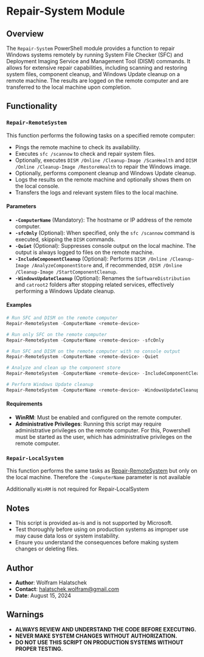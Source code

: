 # Repair-System Module

## Overview

The `Repair-System` PowerShell module provides a function to repair Windows systems remotely by running System File Checker (SFC) and Deployment Imaging Service and Management Tool (DISM) commands. It allows for extensive repair capabilities, including scanning and restoring system files, component cleanup, and Windows Update cleanup on a remote machine. The results are logged on the remote computer and are transferred to the local machine upon completion.

## Functionality

### `Repair-RemoteSystem`

This function performs the following tasks on a specified remote computer:

- Pings the remote machine to check its availability.
- Executes `sfc /scannow` to check and repair system files.
- Optionally, executes `DISM /Online /Cleanup-Image /ScanHealth` and `DISM /Online /Cleanup-Image /RestoreHealth` to repair the Windows image.
- Optionally, performs component cleanup and Windows Update cleanup.
- Logs the results on the remote machine and optionally shows them on the local console.
- Transfers the logs and relevant system files to the local machine.

#### Parameters

- **`-ComputerName`** (Mandatory): The hostname or IP address of the remote computer.
- **`-sfcOnly`** (Optional): When specified, only the `sfc /scannow` command is executed, skipping the `DISM` commands.
- **`-Quiet`** (Optional): Suppresses console output on the local machine. The output is always logged to files on the remote machine.
- **`-IncludeComponentCleanup`** (Optional): Performs `DISM /Online /Cleanup-Image /AnalyzeComponentStore` and, if recommended, `DISM /Online /Cleanup-Image /StartComponentCleanup`.
- **`-WindowsUpdateCleanup`** (Optional): Renames the `SoftwareDistribution` and `catroot2` folders after stopping related services, effectively performing a Windows Update cleanup.

#### Examples

```powershell
# Run SFC and DISM on the remote computer
Repair-RemoteSystem -ComputerName <remote-device>

# Run only SFC on the remote computer
Repair-RemoteSystem -ComputerName <remote-device> -sfcOnly

# Run SFC and DISM on the remote computer with no console output
Repair-RemoteSystem -ComputerName <remote-device> -Quiet

# Analyze and clean up the component store
Repair-RemoteSystem -ComputerName <remote-device> -IncludeComponentCleanup

# Perform Windows Update cleanup
Repair-RemoteSystem -ComputerName <remote-device> -WindowsUpdateCleanup
```


#### Requirements

- **WinRM**: Must be enabled and configured on the remote computer.
- **Administrative Privileges**: Running this script may require administrative privileges on the remote computer.
    For this, Powershell must be started as the user, which has administrative privileges on the remote computer.
 
 
### `Repair-LocalSystem`

This function performs the same tasks as [Repair-RemoteSystem](#Repair-RemoteSystem) but only on the local machine. Therefore the `-ComputerName` parameter is not available

Additionally `WinRM` is not required for Repair-LocalSystem

## Notes

- This script is provided as-is and is not supported by Microsoft.
- Test thoroughly before using on production systems as improper use may cause data loss or system instability.
- Ensure you understand the consequences before making system changes or deleting files.

## Author

- **Author**: Wolfram Halatschek
- **Contact**: halatschek.wolfram@gmail.com
- **Date**: August 15, 2024

## Warnings

- **ALWAYS REVIEW AND UNDERSTAND THE CODE BEFORE EXECUTING.**
- **NEVER MAKE SYSTEM CHANGES WITHOUT AUTHORIZATION.**
- **DO NOT USE THIS SCRIPT ON PRODUCTION SYSTEMS WITHOUT PROPER TESTING.**
